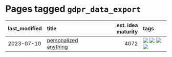 # Pages tagged `gdpr_data_export`

|last_modified|title|est. idea maturity|tags
|:---|:---|---:|:---|
|2023-07-10|[personalized anything](../personalized_anything.md)|4072|[![](https://img.shields.io/badge/tag-gdpr_data_export-496a1)](../tags/gdpr_data_export.md) [![](https://img.shields.io/badge/tag-llm-683f3)](../tags/llm.md) [![](https://img.shields.io/badge/tag-personalization-96bcc)](../tags/personalization.md) [![](https://img.shields.io/badge/tag-productivity-77485f)](../tags/productivity.md)|